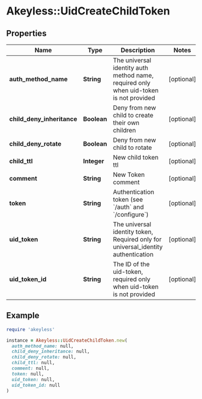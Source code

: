 # Akeyless::UidCreateChildToken

## Properties

| Name | Type | Description | Notes |
| ---- | ---- | ----------- | ----- |
| **auth_method_name** | **String** | The universal identity auth method name, required only when uid-token is not provided | [optional] |
| **child_deny_inheritance** | **Boolean** | Deny from new child to create their own children | [optional] |
| **child_deny_rotate** | **Boolean** | Deny from new child to rotate | [optional] |
| **child_ttl** | **Integer** | New child token ttl | [optional] |
| **comment** | **String** | New Token comment | [optional] |
| **token** | **String** | Authentication token (see &#x60;/auth&#x60; and &#x60;/configure&#x60;) | [optional] |
| **uid_token** | **String** | The universal identity token, Required only for universal_identity authentication | [optional] |
| **uid_token_id** | **String** | The ID of the uid-token, required only when uid-token is not provided | [optional] |

## Example

```ruby
require 'akeyless'

instance = Akeyless::UidCreateChildToken.new(
  auth_method_name: null,
  child_deny_inheritance: null,
  child_deny_rotate: null,
  child_ttl: null,
  comment: null,
  token: null,
  uid_token: null,
  uid_token_id: null
)
```

